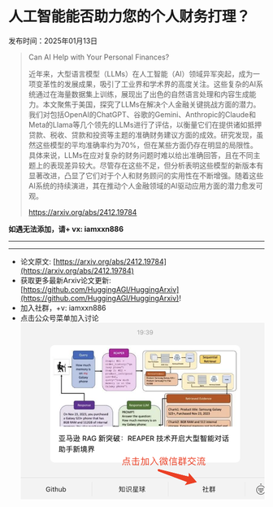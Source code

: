 # 人工智能能否助力您的个人财务打理？
发布时间：2025年01月13日


> Can AI Help with Your Personal Finances?
>
> 近年来，大型语言模型（LLMs）在人工智能（AI）领域异军突起，成为一项变革性的发展成果，吸引了工业界和学术界的高度关注。这些复杂的AI系统通过在海量数据集上训练，展现出了出色的自然语言处理和内容生成能力。本文聚焦于美国，探究了LLMs在解决个人金融关键挑战方面的潜力。我们对包括OpenAI的ChatGPT、谷歌的Gemini、Anthropic的Claude和Meta的Llama等几个领先的LLMs进行了评估，以衡量它们在提供诸如抵押贷款、税收、贷款和投资等主题的准确财务建议方面的成效。研究发现，虽然这些模型的平均准确率约为70%，但在某些方面仍存在明显的局限性。具体来说，LLMs在应对复杂的财务问题时难以给出准确回答，且在不同主题上的表现差异较大。尽管存在这些不足，但分析表明这些模型的新版本有显著改进，凸显了它们对于个人和财务顾问的实用性在不断增强。随着这些AI系统的持续演进，其在推动个人金融领域的AI驱动应用方面的潜力愈发可观。
>
> https://arxiv.org/abs/2412.19784

**如遇无法添加，请+ vx: iamxxn886**
<hr />


<hr />

- 论文原文: [https://arxiv.org/abs/2412.19784](https://arxiv.org/abs/2412.19784)
- 获取更多最新Arxiv论文更新: [https://github.com/HuggingAGI/HuggingArxiv](https://github.com/HuggingAGI/HuggingArxiv)!
- 加入社群，+v: iamxxn886
- 点击公众号菜单加入讨论
![](https://raw.githubusercontent.com/HuggingAGI/wx_assets/main/2024/07/31/1722434818326-94339e92-22f1-4472-9d27-fed232f70b5d.jpeg)